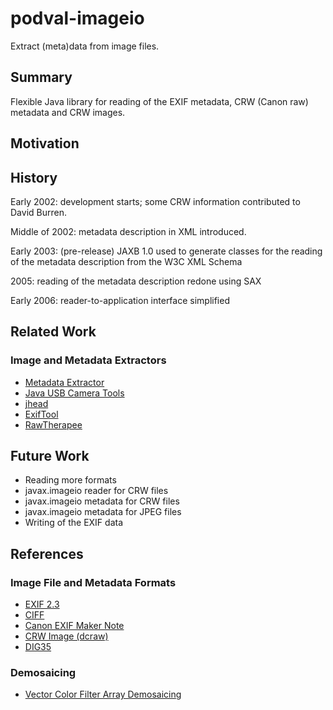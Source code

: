 podval-imageio
==============

Extract (meta)data from image files.


Summary
-------

Flexible Java library for reading of the EXIF metadata, CRW (Canon raw) metadata and CRW images.


Motivation
----------


History
-------

Early 2002: development starts; some CRW information contributed to David Burren.

Middle of 2002: metadata description in XML introduced.

Early 2003: (pre-release) JAXB 1.0 used to generate classes for the reading of the metadata description from the W3C XML Schema

2005: reading of the metadata description redone using SAX

Early 2006: reader-to-application interface simplified


Related Work
------------

### Image and Metadata Extractors

* [Metadata Extractor](https://drewnoakes.com/code/exif/)
* [Java USB Camera Tools](http://jphoto.sourceforge.net/)
* [jhead](http://www.sentex.net/~mwandel/jhead/)
* [ExifTool](http://www.sno.phy.queensu.ca/~phil/exiftool/)
* [RawTherapee](http://www.rawtherapee.com/)


Future Work
-----------

* Reading more formats
* javax.imageio reader for CRW files
* javax.imageio metadata for CRW files
* javax.imageio metadata for JPEG files
* Writing of the EXIF data


References
----------

### Image File and Metadata Formats

* [EXIF 2.3](http://www.cipa.jp/std/documents/e/DC-008-2012_E.pdf)
* [CIFF](http://xyrion.org/ciff/CIFFspecV1R04.pdf)
* [Canon EXIF Maker Note](http://www.burren.cx/david/canon.html)
* [CRW Image (dcraw)](http://www.cybercom.net/~dcoffin/dcraw/)
* [DIG35](http://www.bgbm.org/tdwg/acc/Documents/DIG35-v1.1WD-010416.pdf)


### Demosaicing

* [Vector Color Filter Array Demosaicing](http://www-isl.stanford.edu/~abbas/group/papers_and_pub/spie01_gupta.pdf)

